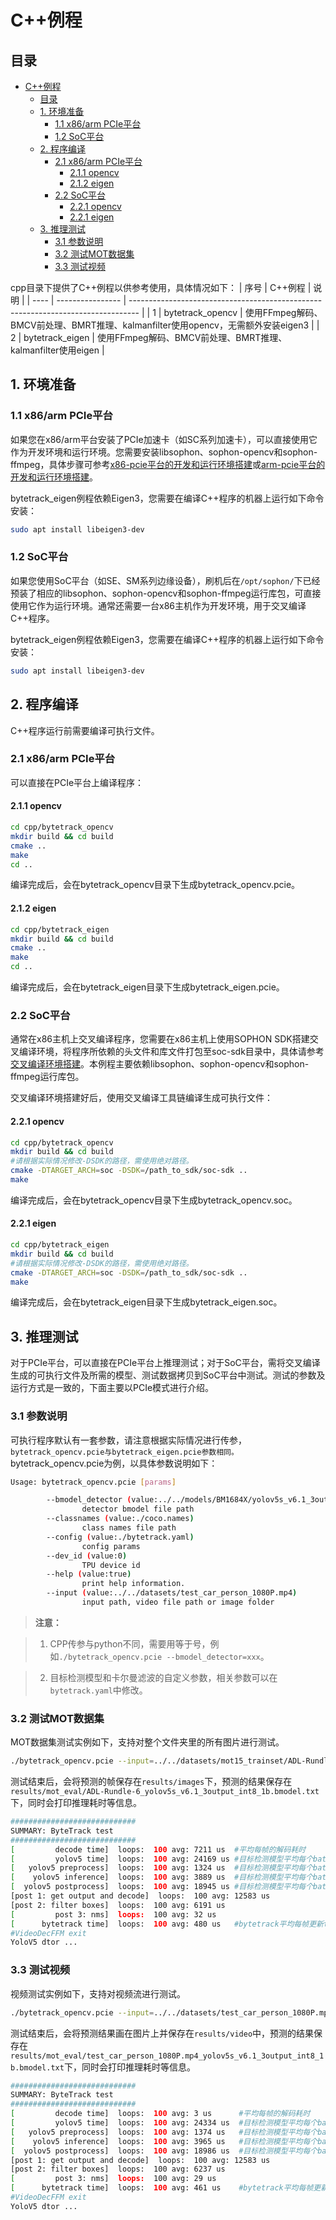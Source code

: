 # C++例程

## 目录

- [C++例程](#c例程)
  - [目录](#目录)
  - [1. 环境准备](#1-环境准备)
    - [1.1 x86/arm PCIe平台](#11-x86arm-pcie平台)
    - [1.2 SoC平台](#12-soc平台)
  - [2. 程序编译](#2-程序编译)
    - [2.1 x86/arm PCIe平台](#21-x86arm-pcie平台)
      - [2.1.1 opencv](#211-opencv)
      - [2.1.2 eigen](#212-eigen)
    - [2.2 SoC平台](#22-soc平台)
      - [2.2.1 opencv](#221-opencv)
      - [2.2.1 eigen](#221-eigen)
  - [3. 推理测试](#3-推理测试)
    - [3.1 参数说明](#31-参数说明)
    - [3.2 测试MOT数据集](#32-测试mot数据集)
    - [3.3 测试视频](#33-测试视频)

cpp目录下提供了C++例程以供参考使用，具体情况如下：
| 序号 | C++例程          | 说明                                                                             |
| ---- | ---------------- | -------------------------------------------------------------------------------- |
| 1    | bytetrack_opencv | 使用FFmpeg解码、BMCV前处理、BMRT推理、kalmanfilter使用opencv，无需额外安装eigen3 |
| 2    | bytetrack_eigen  | 使用FFmpeg解码、BMCV前处理、BMRT推理、kalmanfilter使用eigen                      |

## 1. 环境准备

### 1.1 x86/arm PCIe平台
如果您在x86/arm平台安装了PCIe加速卡（如SC系列加速卡），可以直接使用它作为开发环境和运行环境。您需要安装libsophon、sophon-opencv和sophon-ffmpeg，具体步骤可参考[x86-pcie平台的开发和运行环境搭建](../../../docs/Environment_Install_Guide.md#3-x86-pcie平台的开发和运行环境搭建)或[arm-pcie平台的开发和运行环境搭建](../../../docs/Environment_Install_Guide.md#5-arm-pcie平台的开发和运行环境搭建)。

bytetrack_eigen例程依赖Eigen3，您需要在编译C++程序的机器上运行如下命令安装：
```bash
sudo apt install libeigen3-dev
```

### 1.2 SoC平台
如果您使用SoC平台（如SE、SM系列边缘设备），刷机后在`/opt/sophon/`下已经预装了相应的libsophon、sophon-opencv和sophon-ffmpeg运行库包，可直接使用它作为运行环境。通常还需要一台x86主机作为开发环境，用于交叉编译C++程序。

bytetrack_eigen例程依赖Eigen3，您需要在编译C++程序的机器上运行如下命令安装：
```bash
sudo apt install libeigen3-dev
```

## 2. 程序编译
C++程序运行前需要编译可执行文件。
### 2.1 x86/arm PCIe平台
可以直接在PCIe平台上编译程序：
#### 2.1.1 opencv
```bash
cd cpp/bytetrack_opencv
mkdir build && cd build
cmake ..
make
cd ..
```
编译完成后，会在bytetrack_opencv目录下生成bytetrack_opencv.pcie。

#### 2.1.2 eigen
```bash
cd cpp/bytetrack_eigen
mkdir build && cd build
cmake ..
make
cd ..
```
编译完成后，会在bytetrack_eigen目录下生成bytetrack_eigen.pcie。

### 2.2 SoC平台
通常在x86主机上交叉编译程序，您需要在x86主机上使用SOPHON SDK搭建交叉编译环境，将程序所依赖的头文件和库文件打包至soc-sdk目录中，具体请参考[交叉编译环境搭建](../../../docs/Environment_Install_Guide.md#41-交叉编译环境搭建)。本例程主要依赖libsophon、sophon-opencv和sophon-ffmpeg运行库包。

交叉编译环境搭建好后，使用交叉编译工具链编译生成可执行文件：
#### 2.2.1 opencv
```bash
cd cpp/bytetrack_opencv
mkdir build && cd build
#请根据实际情况修改-DSDK的路径，需使用绝对路径。
cmake -DTARGET_ARCH=soc -DSDK=/path_to_sdk/soc-sdk ..
make
```
编译完成后，会在bytetrack_opencv目录下生成bytetrack_opencv.soc。

#### 2.2.1 eigen
```bash
cd cpp/bytetrack_eigen
mkdir build && cd build
#请根据实际情况修改-DSDK的路径，需使用绝对路径。
cmake -DTARGET_ARCH=soc -DSDK=/path_to_sdk/soc-sdk ..
make
```
编译完成后，会在bytetrack_eigen目录下生成bytetrack_eigen.soc。

## 3. 推理测试
对于PCIe平台，可以直接在PCIe平台上推理测试；对于SoC平台，需将交叉编译生成的可执行文件及所需的模型、测试数据拷贝到SoC平台中测试。测试的参数及运行方式是一致的，下面主要以PCIe模式进行介绍。

### 3.1 参数说明
可执行程序默认有一套参数，请注意根据实际情况进行传参，`bytetrack_opencv.pcie与bytetrack_eigen.pcie参数相同。`bytetrack_opencv.pcie为例，以具体参数说明如下：
```bash
Usage: bytetrack_opencv.pcie [params]

        --bmodel_detector (value:../../models/BM1684X/yolov5s_v6.1_3output_int8_4b.bmodel)
                detector bmodel file path
        --classnames (value:./coco.names)
                class names file path
        --config (value:./bytetrack.yaml)
                config params
        --dev_id (value:0)
                TPU device id
        --help (value:true)
                print help information.
        --input (value:../../datasets/test_car_person_1080P.mp4)
                input path, video file path or image folder
```
>**注意：**

>1. CPP传参与python不同，需要用等于号，例如`./bytetrack_opencv.pcie --bmodel_detector=xxx`。

>2. 目标检测模型和卡尔曼滤波的自定义参数，相关参数可以在`bytetrack.yaml`中修改。

### 3.2 测试MOT数据集
MOT数据集测试实例如下，支持对整个文件夹里的所有图片进行测试。
```bash
./bytetrack_opencv.pcie --input=../../datasets/mot15_trainset/ADL-Rundle-6/img1 --bmodel_detector=../../models/BM1684X/yolov5s_v6.1_3output_int8_4b.bmodel --dev_id=0
```
测试结束后，会将预测的帧保存在`results/images`下，预测的结果保存在`results/mot_eval/ADL-Rundle-6_yolov5s_v6.1_3output_int8_1b.bmodel.txt`下，同时会打印推理耗时等信息。

```bash
############################
SUMMARY: ByteTrack test
############################
[         decode time]  loops:  100 avg: 7211 us  #平均每帧的解码耗时
[         yolov5 time]  loops:  100 avg: 24169 us #目标检测模型平均每个batch的耗时
[   yolov5 preprocess]  loops:  100 avg: 1324 us  #目标检测模型平均每个batch的预处理耗时
[    yolov5 inference]  loops:  100 avg: 3889 us  #目标检测模型平均每个batch的推理耗时
[  yolov5 postprocess]  loops:  100 avg: 18945 us #目标检测模型平均每个batch的后处理耗时
[post 1: get output and decode]  loops:  100 avg: 12583 us
[post 2: filter boxes]  loops:  100 avg: 6191 us
[         post 3: nms]  loops:  100 avg: 32 us
[      bytetrack time]  loops:  100 avg: 480 us   #bytetrack平均每帧更新tracker耗时
#VideoDecFFM exit
YoloV5 dtor ...
```

### 3.3 测试视频
视频测试实例如下，支持对视频流进行测试。
```bash
./bytetrack_opencv.pcie --input=../../datasets/test_car_person_1080P.mp4 --bmodel_detector=../../models/BM1684X/yolov5s_v6.1_3output_int8_4b.bmodel --dev_id=0
```
测试结束后，会将预测结果画在图片上并保存在`results/video`中，预测的结果保存在`results/mot_eval/test_car_person_1080P.mp4_yolov5s_v6.1_3output_int8_1b.bmodel.txt`下，同时会打印推理耗时等信息。

```bash
############################
SUMMARY: ByteTrack test
############################
[         decode time]  loops:  100 avg: 3 us      #平均每帧的解码耗时
[         yolov5 time]  loops:  100 avg: 24334 us  #目标检测模型平均每个batch的耗时
[   yolov5 preprocess]  loops:  100 avg: 1374 us   #目标检测模型平均每个batch的预处理耗时
[    yolov5 inference]  loops:  100 avg: 3965 us   #目标检测模型平均每个batch的推理耗时
[  yolov5 postprocess]  loops:  100 avg: 18986 us  #目标检测模型平均每个batch的后处理耗时
[post 1: get output and decode]  loops:  100 avg: 12583 us
[post 2: filter boxes]  loops:  100 avg: 6237 us
[         post 3: nms]  loops:  100 avg: 29 us
[      bytetrack time]  loops:  100 avg: 461 us    #bytetrack平均每帧更新tracker耗时
#VideoDecFFM exit
YoloV5 dtor ...
```
